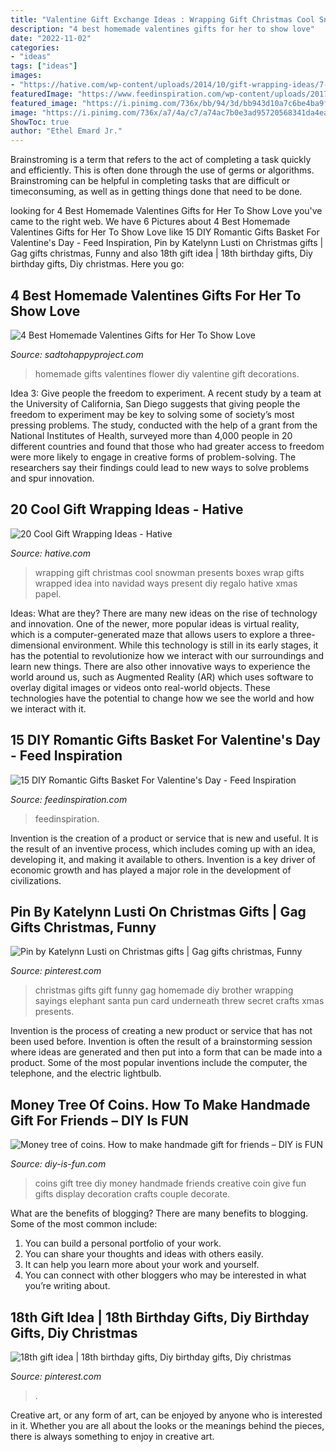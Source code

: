 ```yaml
---
title: "Valentine Gift Exchange Ideas : Wrapping Gift Christmas Cool Snowman Presents Boxes Wrap Gifts Wrapped Idea Into Navidad Ways Present Diy Regalo Hative Xmas Papel"
description: "4 best homemade valentines gifts for her to show love"
date: "2022-11-02"
categories:
- "ideas"
tags: ["ideas"]
images:
- "https://hative.com/wp-content/uploads/2014/10/gift-wrapping-ideas/7-cool-gift-wrapping-ideas.jpg"
featuredImage: "https://www.feedinspiration.com/wp-content/uploads/2017/01/Romantic-Valentines-Day-Gifts-for-Him.jpg"
featured_image: "https://i.pinimg.com/736x/bb/94/3d/bb943d10a7c6be4ba9fed03f6c960fc3.jpg"
image: "https://i.pinimg.com/736x/a7/4a/c7/a74ac7b0e3ad95720568341da4eacc73.jpg"
ShowToc: true
author: "Ethel Emard Jr."
---
```



Brainstroming is a term that refers to the act of completing a task quickly and efficiently. This is often done through the use of germs or algorithms. Brainstroming can be helpful in completing tasks that are difficult or timeconsuming, as well as in getting things done that need to be done.

	

		
looking for 4 Best Homemade Valentines Gifts for Her To Show Love you've came to the right web. We have 6 Pictures about 4 Best Homemade Valentines Gifts for Her To Show Love like 15 DIY Romantic Gifts Basket For Valentine&#039;s Day - Feed Inspiration, Pin by Katelynn Lusti on Christmas gifts | Gag gifts christmas, Funny and also 18th gift idea | 18th birthday gifts, Diy birthday gifts, Diy christmas. Here you go:
		
    
## 4 Best Homemade Valentines Gifts For Her To Show Love

<img loading=lazy src="https://sadtohappyproject.com/wp-content/uploads/2015/01/homemade-valentines-day-gifts-her.jpg" onerror="this.onerror=null;this.src='https://tse3.mm.bing.net/th?id=OIP.kwRfwdy4OsVyPyaMbP1scAAAAA&amp;pid=15.1';" alt="4 Best Homemade Valentines Gifts for Her To Show Love">

_Source: sadtohappyproject.com_

>homemade gifts valentines flower diy valentine gift decorations. 

	

Idea 3: Give people the freedom to experiment.
A recent study by a team at the University of California, San Diego suggests that giving people the freedom to experiment may be key to solving some of society’s most pressing problems. The study, conducted with the help of a grant from the National Institutes of Health, surveyed more than 4,000 people in 20 different countries and found that those who had greater access to freedom were more likely to engage in creative forms of problem-solving. The researchers say their findings could lead to new ways to solve problems and spur innovation.

    
## 20 Cool Gift Wrapping Ideas - Hative

<img loading=lazy src="https://hative.com/wp-content/uploads/2014/10/gift-wrapping-ideas/7-cool-gift-wrapping-ideas.jpg" onerror="this.onerror=null;this.src='https://tse2.mm.bing.net/th?id=OIP.FCGR5qcVwaA-UGUQzGBzGgHaM2&amp;pid=15.1';" alt="20 Cool Gift Wrapping Ideas - Hative">

_Source: hative.com_

>wrapping gift christmas cool snowman presents boxes wrap gifts wrapped idea into navidad ways present diy regalo hative xmas papel. 

	

Ideas: What are they?
There are many new ideas on the rise of technology and innovation. One of the newer, more popular ideas is virtual reality, which is a computer-generated maze that allows users to explore a three-dimensional environment. While this technology is still in its early stages, it has the potential to revolutionize how we interact with our surroundings and learn new things. There are also other innovative ways to experience the world around us, such as Augmented Reality (AR) which uses software to overlay digital images or videos onto real-world objects. These technologies have the potential to change how we see the world and how we interact with it.

    
## 15 DIY Romantic Gifts Basket For Valentine&#039;s Day - Feed Inspiration

<img loading=lazy src="https://www.feedinspiration.com/wp-content/uploads/2017/01/Romantic-Valentines-Day-Gifts-for-Him.jpg" onerror="this.onerror=null;this.src='https://tse3.mm.bing.net/th?id=OIP.hfXVpLIR0k6h4_TtaSB1-wHaLH&amp;pid=15.1';" alt="15 DIY Romantic Gifts Basket For Valentine&#039;s Day - Feed Inspiration">

_Source: feedinspiration.com_

>feedinspiration. 

	

Invention is the creation of a product or service that is new and useful. It is the result of an inventive process, which includes coming up with an idea, developing it, and making it available to others. Invention is a key driver of economic growth and has played a major role in the development of civilizations.

    
## Pin By Katelynn Lusti On Christmas Gifts | Gag Gifts Christmas, Funny

<img loading=lazy src="https://i.pinimg.com/736x/bb/94/3d/bb943d10a7c6be4ba9fed03f6c960fc3.jpg" onerror="this.onerror=null;this.src='https://tse1.mm.bing.net/th?id=OIP.uzT4q0EiNoMMIEEyIdIi-gHaNg&amp;pid=15.1';" alt="Pin by Katelynn Lusti on Christmas gifts | Gag gifts christmas, Funny">

_Source: pinterest.com_

>christmas gifts gift funny gag homemade diy brother wrapping sayings elephant santa pun card underneath threw secret crafts xmas presents. 

	

Invention is the process of creating a new product or service that has not been used before. Invention is often the result of a brainstorming session where ideas are generated and then put into a form that can be made into a product. Some of the most popular inventions include the computer, the telephone, and the electric lightbulb.

    
## Money Tree Of Coins. How To Make Handmade Gift For Friends – DIY Is FUN

<img loading=lazy src="http://diy-is-fun.com/wp-content/uploads/2015/02/020115_1439_Moneytreeof1.jpg" onerror="this.onerror=null;this.src='https://tse3.mm.bing.net/th?id=OIP.Lkp3KDBXiLkivCjSrX-ssAAAAA&amp;pid=15.1';" alt="Money tree of coins. How to make handmade gift for friends – DIY is FUN">

_Source: diy-is-fun.com_

>coins gift tree diy money handmade friends creative coin give fun gifts display decoration crafts couple decorate. 

	

What are the benefits of blogging?
There are many benefits to blogging. Some of the most common include: 
1. You can build a personal portfolio of your work. 
2. You can share your thoughts and ideas with others easily. 
3. It can help you learn more about your work and yourself. 
4. You can connect with other bloggers who may be interested in what you’re writing about. 

    
## 18th Gift Idea | 18th Birthday Gifts, Diy Birthday Gifts, Diy Christmas

<img loading=lazy src="https://i.pinimg.com/736x/a7/4a/c7/a74ac7b0e3ad95720568341da4eacc73.jpg" onerror="this.onerror=null;this.src='https://tse3.mm.bing.net/th?id=OIP.Ft_LFEuzb0nPEaT9phtqlAHaNK&amp;pid=15.1';" alt="18th gift idea | 18th birthday gifts, Diy birthday gifts, Diy christmas">

_Source: pinterest.com_

>. 

	

Creative art, or any form of art, can be enjoyed by anyone who is interested in it. Whether you are all about the looks or the meanings behind the pieces, there is always something to enjoy in creative art.

